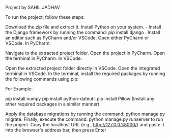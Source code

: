 Project by SAHIL JADHAV


To run the project, follow these steps:

Download the zip file and extract it.
Install Python on your system. -
Install the Django framework by running the command: pip install django .
Install an editor such as PyCharm and/or VSCode.
Open either PyCharm or VSCode.
In PyCharm:

Navigate to the extracted project folder.
Open the project in PyCharm.
Open the terminal in PyCharm.
In VSCode:

Open the extracted project folder directly in VSCode.
Open the integrated terminal in VSCode.
In the terminal, install the required packages by running the following commands using pip:

For Example:

pip install numpy
pip install python-dateutil
pip install Pillow
(Install any other required packages in a similar manner)

Apply the database migrations by running the command: python manage.py migrate.
Finally, execute the command: python manage.py runserver to run the project.
Copy the localhost URL (e.g., http://127.0.0.1:8000/) and paste it into the browser's address bar, then press Enter
